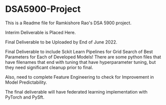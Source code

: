 # DSA5900-Project

This is a Readme file for Ramkishore Rao's DSA 5900 project.

Interim Deliverable is Placed Here.

Final Deliverable to be Uploaded by End of June 2022.

Final Deliverable to include Sckit Learn Pipelines for Grid Search of Best Parameters for Each of Developed Models!
There are some python files that have filenames that end with tuning that have hyperparameter tuning, but they need significant cleanup prior to final.

Also, need to complete Feature Engineering to check for Improvement in Model Predictability.

The final deliverable will have federated learning implementation with PyTorch and PySft.
